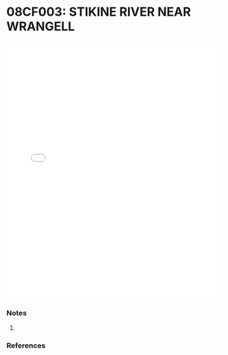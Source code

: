 # 08CF003: STIKINE RIVER NEAR WRANGELL

<iframe src="/_static/stations/08CF003_fdc.html" width="100%" height="600" frameborder="0"></iframe>

### Notes
1. 

### References

